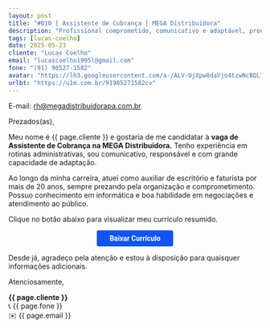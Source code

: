 ```yaml
---
layout: post
title: "#010 | Assistente de Cobrança | MEGA Distribuidora"
description: "Profissional comprometido, comunicativo e adaptável, pronto para agregar valor à equipe!"
tags: [lucas-coelho]
date: 2025-05-23
cliente: "Lucas Coelho"
email: "lucascoelho1995l@gmail.com"
fone: "(91) 98527-1582"
avatar: "https://lh3.googleusercontent.com/a-/ALV-UjXpw8daVjo4tzwNcBQLTYZhzQ7xDQGc4Fifteyjd5WwvB2LYF7vbQ=s240-p-k-no"
urlbt: "https://u1m.com.br/91985271582cv"
---
```

E-mail: rh@megadistribuidorapa.com.br

Prezados(as),

Meu nome é {{ page.cliente }} e gostaria de me candidatar à **vaga de Assistente de Cobrança na MEGA Distribuidora.**
Tenho experiência em rotinas administrativas, sou comunicativo, responsável e com grande capacidade de adaptação.

Ao longo da minha carreira, atuei como auxiliar de escritório e faturista por mais de 20 anos, sempre prezando pela organização e comprometimento. Possuo conhecimento em informática e boa habilidade em negociações e atendimento ao público.

Clique no botão abaixo para visualizar meu currículo resumido.


<center><a href="{{ page.urlbt }}" class="btn" style="display: inline-block;padding: 8px 25px;color: white;font-size: 14px;text-decoration: none;border-radius: 4px;text-align: center;cursor: pointer;display: inline-block;font-weight: 700;font-family: 'Roboto', Tahoma, Verdana, Segoe, sans-serif;background-color: #15e;">Baixar Currículo</a></center>

Desde já, agradeço pela atenção e estou à disposição para quaisquer informações adicionais.


Atenciosamente,

**{{ page.cliente }}**<br>
📞 {{ page.fone }}<br>
✉️ {{ page.email }}
